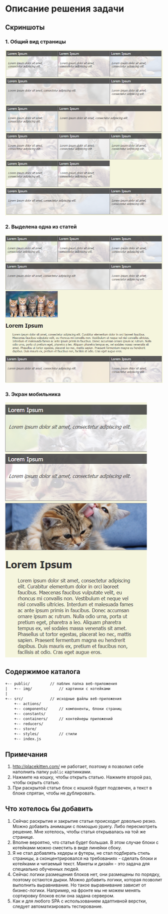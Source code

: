 # Описание решения задачи

## Скриншоты

### 1. Общий вид страницы

![Общий вид](doc/sol01.png)

### 2. Выделена одна из статей

![Блок выделен](doc/sol02.png)

### 3. Экран мобильника

![Под мобилу](doc/sol03.png)

## Содержимое каталога

    +-- public/         // паблик папка веб-приложения
    |   +-- img/            // картинки с котейками
    |
    +-- src/            // исходные файлы веб-приложения
        +-- actions/      
        +-- components/     // компоненты, блоки страниц
        +-- constants/    
        +-- containers/     // контейнеры приложений
        +-- reducers/    
        +-- store/        
        +-- styles/         // стили
        +-- index.js     

## Примечания

1. http://placekitten.com/ не работает, поэтому я позволил себе наполнить папку `public` картинками.
2. Нажмите на кошку, чтобы открыть статью. Нажмите второй раз, чтобы скрыть статью.
3. При раскрытой статье блок с кошкой будет подсвечен, а текст в блоке спрятан, чтобы не дублировать.

## Что хотелось бы добавить

1. Сейчас раскрытие и закрытие статьи происходит довольно резко. Можно добавить анимации с помощью jquery. Либо пересмотреть решение. Мне хотелось, чтобы статья открывалась на той же странице.
2. Вполне вероятно, что статья будет большая. В этом случае блоки с котейками можно сместить в виде линейки сбоку.
3. Я не стал добавлять хедеры и футеры, не стал подбирать стиль страницы, а сконцентрировался на требованиях - сделать блоки и котейками и читаемый текст. Макеты и дизайн - это задача для специально обученных людей. 
4. Сейчас логики размещения блоков нет, они размещены по порядку, поэтому остаются дырки. Можно добавить логики, которая позволит выполнить выравнивание. Но такое выравнивание зависит от бизнес-логики. Например, на фронте мы не можем менять сортировку блоков если она задана сервером.
5. Как и для любого SPA с использованием адаптивной верстки, следует автоматизировать тестирование.